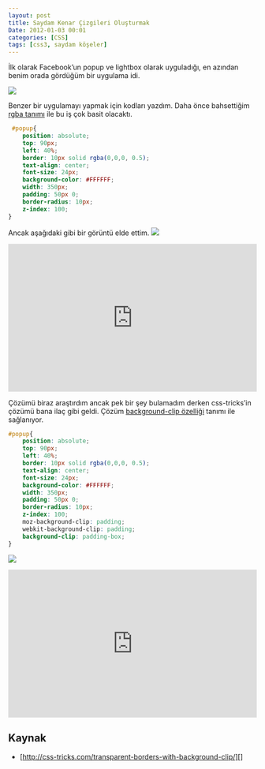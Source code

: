 ```yaml
---
layout: post
title: Saydam Kenar Çizgileri Oluşturmak
Date: 2012-01-03 00:01
categories: [CSS]
tags: [css3, saydam köşeler]
---
```


İlk olarak Facebook’un popup ve lightbox olarak uyguladığı, en azından
benim orada gördüğüm bir uygulama idi.

![][100]

Benzer bir uygulamayı yapmak için kodları yazdım. Daha önce bahsettiğim
[rgba tanımı][] ile bu iş çok basit olacaktı.

```css
 #popup{
	position: absolute;
	top: 90px;
	left: 40%;
	border: 10px solid rgba(0,0,0, 0.5);
	text-align: center;
	font-size: 24px;
	background-color: #FFFFFF;
	width: 350px;
	padding: 50px 0;
	border-radius: 10px;
	z-index: 100;
}
```

Ancak aşağıdaki gibi bir görüntü elde ettim.
![][1]

<iframe style="width: 100%; height: 300px" src="https://jsfiddle.net/fatihhayri/UYJWH/1/embedded/result,css,html" allowfullscreen="allowfullscreen" frameborder="0"></iframe>

Çözümü biraz araştırdım ancak pek bir şey bulamadım derken css-tricks’in
çözümü bana ilaç gibi geldi. Çözüm [background-clip özelliği][] tanımı
ile sağlanıyor.

```css
#popup{
	position: absolute;
	top: 90px;
	left: 40%;
	border: 10px solid rgba(0,0,0, 0.5);
	text-align: center;
	font-size: 24px;
	background-color: #FFFFFF;
	width: 350px;
	padding: 50px 0;
	border-radius: 10px;
	z-index: 100;
	moz-background-clip: padding;
	webkit-background-clip: padding;
	background-clip: padding-box;
}
```

![][2]

<iframe style="width: 100%; height: 300px" src="https://jsfiddle.net/fatihhayri/qjmyS/embedded/result,css,html" allowfullscreen="allowfullscreen" frameborder="0"></iframe>

## Kaynak

-   [http://css-tricks.com/transparent-borders-with-background-clip/][]

  [100]: https://lh5.googleusercontent.com/_SHFSSO6P4rp8S4nZY3vxCmgDN6E4T4s388AlMh0qsEPBkUtJTheYUlsBJ6scDYACwDYDlM7FOieyXgENGEmWzpUohoMOcsXmASOjoTHB5Jub4ojri0
  [rgba tanımı]: http://fatihhayrioglu.com/css3-rgba-renk-tanimi/
  [1]: https://lh4.googleusercontent.com/HG1aPLVyrPkO-QDocagwVvy3t2Ib1jSb8P8LG9TYrNOXo7QEQBayw6Bk8BlztGYU2Cd5CnBV7eYWR8GT0bXk-E6bAZ_Jh8OyzHGEbaOeQPSpO9yvYYs
  [background-clip özelliği]: http://fatihhayrioglu.com/css3-background-origin-ve-background-clip-ozellikleri/
  [2]: https://lh5.googleusercontent.com/A5kRKORp2QXmurGBD_WaoXQl_V0P6Fi3Ojm1JhB3cDVLfIvjTApd8K-VjxIbP8cQ-rQ47kPfj9gimC6IbudkTi7CITtaTGo4Lf2Fy4aybKvGmYXZBnU
  [http://css-tricks.com/transparent-borders-with-background-clip/]: http://css-tricks.com/transparent-borders-with-background-clip/
